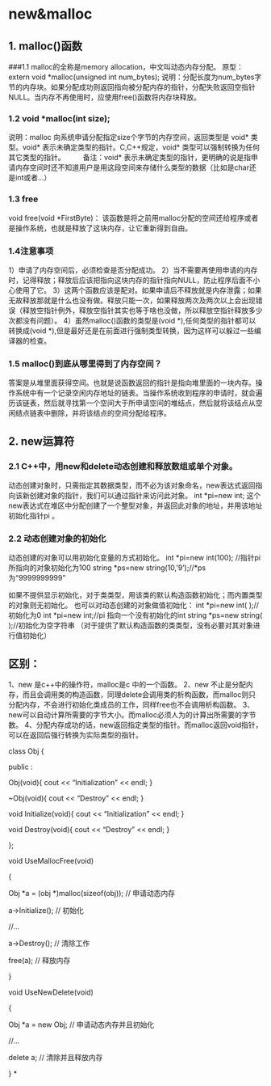# new&malloc
## 1. malloc()函数
###1.1 malloc的全称是memory allocation，中文叫动态内存分配。
原型：extern void *malloc(unsigned int num_bytes);
说明：分配长度为num_bytes字节的内存块。如果分配成功则返回指向被分配内存的指针，分配失败返回空指针NULL。当内存不再使用时，应使用free()函数将内存块释放。

### 1.2 void *malloc(int size);
说明：malloc 向系统申请分配指定size个字节的内存空间，返回类型是 void* 类型。void* 表示未确定类型的指针。C,C++规定，void* 类型可以强制转换为任何其它类型的指针。 　　
备注：void* 表示未确定类型的指针，更明确的说是指申请内存空间时还不知道用户是用这段空间来存储什么类型的数据（比如是char还是int或者...）

### 1.3 free
void free(void *FirstByte)： 该函数是将之前用malloc分配的空间还给程序或者是操作系统，也就是释放了这块内存，让它重新得到自由。

### 1.4注意事项
1）申请了内存空间后，必须检查是否分配成功。
2）当不需要再使用申请的内存时，记得释放；释放后应该把指向这块内存的指针指向NULL，防止程序后面不小心使用了它。
3）这两个函数应该是配对。如果申请后不释放就是内存泄露；如果无故释放那就是什么也没有做。释放只能一次，如果释放两次及两次以上会出现错误（释放空指针例外，释放空指针其实也等于啥也没做，所以释放空指针释放多少次都没有问题）。
4）虽然malloc()函数的类型是(void *),任何类型的指针都可以转换成(void *),但是最好还是在前面进行强制类型转换，因为这样可以躲过一些编译器的检查。

### 1.5  malloc()到底从哪里得到了内存空间？
答案是从堆里面获得空间。也就是说函数返回的指针是指向堆里面的一块内存。操作系统中有一个记录空闲内存地址的链表。当操作系统收到程序的申请时，就会遍历该链表，然后就寻找第一个空间大于所申请空间的堆结点，然后就将该结点从空闲结点链表中删除，并将该结点的空间分配给程序。

## 2. new运算符

### 2.1 C++中，用new和delete动态创建和释放数组或单个对象。

动态创建对象时，只需指定其数据类型，而不必为该对象命名，new表达式返回指向该新创建对象的指针，我们可以通过指针来访问此对象。
int *pi=new int;
这个new表达式在堆区中分配创建了一个整型对象，并返回此对象的地址，并用该地址初始化指针pi 。

### 2.2 动态创建对象的初始化
动态创建的对象可以用初始化变量的方式初始化。
int *pi=new int(100); //指针pi所指向的对象初始化为100
string *ps=new string(10,’9’);//*ps 为“9999999999”

如果不提供显示初始化，对于类类型，用该类的默认构造函数初始化；而内置类型的对象则无初始化。
也可以对动态创建的对象做值初始化：
int *pi=new int( );//初始化为0
int *pi=new int;//pi 指向一个没有初始化的int
string *ps=new string( );//初始化为空字符串 （对于提供了默认构造函数的类类型，没有必要对其对象进行值初始化）



## 区别：
1、new 是c++中的操作符，malloc是c 中的一个函数。
2、new 不止是分配内存，而且会调用类的构造函数，同理delete会调用类的析构函数，而malloc则只分配内存，不会进行初始化类成员的工作，同样free也不会调用析构函数。
3、new可以自动计算所需要的字节大小。而malloc必须人为的计算出所需要的字节数。
4、分配内存成功的话，new返回指定类型的指针。而malloc返回void指针，可以在返回后强行转换为实际类型的指针。

class Obj
{

public :

Obj(void){ cout << “Initialization” << endl; }

~Obj(void){ cout << “Destroy” << endl; }

void      Initialize(void){ cout << “Initialization” << endl; }

void      Destroy(void){ cout << “Destroy” << endl; }

};

void UseMallocFree(void)

{

Obj    *a = (obj *)malloc(sizeof(obj));     // 申请动态内存

a->Initialize();                          // 初始化

//…

a->Destroy();     // 清除工作

free(a);          // 释放内存

}

void UseNewDelete(void)

{

Obj    *a = new Obj;    // 申请动态内存并且初始化

//…

delete a;             // 清除并且释放内存

} *
